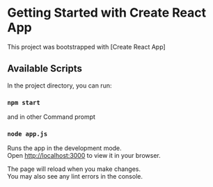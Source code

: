 # Getting Started with Create React App

This project was bootstrapped with [Create React App]

## Available Scripts

In the project directory, you can run:

### `npm start`

and in other Command prompt 

### `node app.js`

Runs the app in the development mode.\
Open [http://localhost:3000](http://localhost:3000) to view it in your browser.

The page will reload when you make changes.\
You may also see any lint errors in the console.

